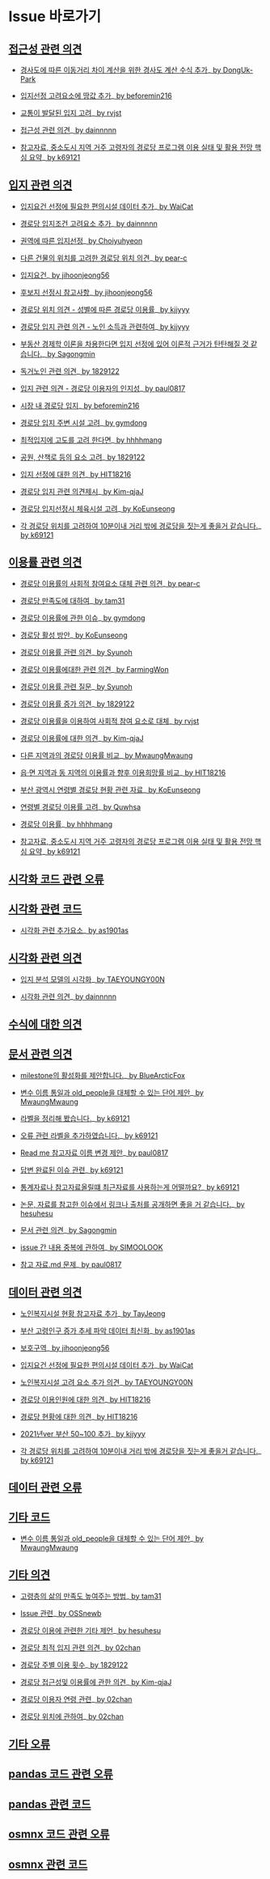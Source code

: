# Issue 바로가기
## [접근성 관련 의견](https://github.com/pwjdgus/Data_Analytics_for_Age_friendly_busan/labels/%EC%A0%91%EA%B7%BC%EC%84%B1%20%EA%B4%80%EB%A0%A8%20%EC%9D%98%EA%B2%AC)

- [경사도에 따른 이동거리 차이 계산을 위한 경사도 계산 수식 추가](https://github.com/pwjdgus/Data_Analytics_for_Age_friendly_busan/issues/113)_[ by DongUk-Park](https://github.com/DongUk-Park)

- [입지선정 고려요소에 땅값 추가](https://github.com/pwjdgus/Data_Analytics_for_Age_friendly_busan/issues/182)_[ by beforemin216](https://github.com/beforemin216)

- [교통이 발달된 입지 고려](https://github.com/pwjdgus/Data_Analytics_for_Age_friendly_busan/issues/197)_[ by rvjst](https://github.com/rvjst)

- [접근성 관련 의견](https://github.com/pwjdgus/Data_Analytics_for_Age_friendly_busan/issues/221)_[ by dainnnnn](https://github.com/dainnnnn)

- [참고자료, 중소도시 지역 거주 고령자의 경로당 프로그램 이용 실태 및 활용 전망 핵심 요약](https://github.com/pwjdgus/Data_Analytics_for_Age_friendly_busan/issues/236)_[ by k69121](https://github.com/k69121)


## [입지 관련 의견](https://github.com/pwjdgus/Data_Analytics_for_Age_friendly_busan/labels/%EC%9E%85%EC%A7%80%20%EA%B4%80%EB%A0%A8%20%EC%9D%98%EA%B2%AC)

- [입지요건 선정에 필요한 편의시설 데이터 추가](https://github.com/pwjdgus/Data_Analytics_for_Age_friendly_busan/issues/128)_[ by WaiCat](https://github.com/WaiCat)

- [경로당 입지조건 고려요소 추가](https://github.com/pwjdgus/Data_Analytics_for_Age_friendly_busan/issues/130)_[ by dainnnnn](https://github.com/dainnnnn)

- [권역에 따른 입지선정](https://github.com/pwjdgus/Data_Analytics_for_Age_friendly_busan/issues/136)_[ by Choiyuhyeon](https://github.com/Choiyuhyeon)

- [다른 건물의 위치를 고려한 경로당 위치 의견](https://github.com/pwjdgus/Data_Analytics_for_Age_friendly_busan/issues/140)_[ by pear-c](https://github.com/pear-c)

- [입지요건](https://github.com/pwjdgus/Data_Analytics_for_Age_friendly_busan/issues/166)_[ by jihoonjeong56](https://github.com/jihoonjeong56)

- [후보지 선정시 참고사항](https://github.com/pwjdgus/Data_Analytics_for_Age_friendly_busan/issues/167)_[ by jihoonjeong56](https://github.com/jihoonjeong56)

- [경로당 위치 의견 - 성별에 따른 경로당 이용률](https://github.com/pwjdgus/Data_Analytics_for_Age_friendly_busan/issues/176)_[ by kjjyyy](https://github.com/kjjyyy)

- [경로당 입지 관련 의견 - 노인 소득과 관련하여](https://github.com/pwjdgus/Data_Analytics_for_Age_friendly_busan/issues/181)_[ by kjjyyy](https://github.com/kjjyyy)

- [부동산 경제학 이론을 차용한다면 입지 선정에 있어 이론적 근거가 탄탄해질 것 같습니다.](https://github.com/pwjdgus/Data_Analytics_for_Age_friendly_busan/issues/185)_[ by Sagongmin](https://github.com/Sagongmin)

- [독거노인 관련 의견](https://github.com/pwjdgus/Data_Analytics_for_Age_friendly_busan/issues/186)_[ by 1829122](https://github.com/1829122)

- [입지 관련 의견 - 경로당 이용자의 인지성](https://github.com/pwjdgus/Data_Analytics_for_Age_friendly_busan/issues/192)_[ by paul0817](https://github.com/paul0817)

- [시장 내 경로당 입지](https://github.com/pwjdgus/Data_Analytics_for_Age_friendly_busan/issues/195)_[ by beforemin216](https://github.com/beforemin216)

- [경로당 입지 주변 시설 고려](https://github.com/pwjdgus/Data_Analytics_for_Age_friendly_busan/issues/198)_[ by gymdong](https://github.com/gymdong)

- [최적입지에 고도를 고려 한다면](https://github.com/pwjdgus/Data_Analytics_for_Age_friendly_busan/issues/200)_[ by hhhhmang](https://github.com/hhhhmang)

- [공원, 산책로 등의 요소 고려](https://github.com/pwjdgus/Data_Analytics_for_Age_friendly_busan/issues/201)_[ by 1829122](https://github.com/1829122)

- [입지 선정에 대한 의견](https://github.com/pwjdgus/Data_Analytics_for_Age_friendly_busan/issues/205)_[ by HIT18216](https://github.com/HIT18216)

- [경로당 입지 관련 의견제시](https://github.com/pwjdgus/Data_Analytics_for_Age_friendly_busan/issues/217)_[ by Kim-qjaJ](https://github.com/Kim-qjaJ)

- [경로당 입지선정시 체육시설 고려](https://github.com/pwjdgus/Data_Analytics_for_Age_friendly_busan/issues/224)_[ by KoEunseong](https://github.com/KoEunseong)

- [각 경로당 위치를 고려하여 10분이내 거리 밖에 경로당을 짓는게 좋을거 같습니다.](https://github.com/pwjdgus/Data_Analytics_for_Age_friendly_busan/issues/232)_[ by k69121](https://github.com/k69121)


## [이용률 관련 의견](https://github.com/pwjdgus/Data_Analytics_for_Age_friendly_busan/labels/%EC%9D%B4%EC%9A%A9%EB%A5%A0%20%EA%B4%80%EB%A0%A8%20%EC%9D%98%EA%B2%AC)

- [경로당 이용률의 사회적 참여요소 대체 관련 의견](https://github.com/pwjdgus/Data_Analytics_for_Age_friendly_busan/issues/102)_[ by pear-c](https://github.com/pear-c)

- [경로당 만족도에 대하여](https://github.com/pwjdgus/Data_Analytics_for_Age_friendly_busan/issues/110)_[ by tam31](https://github.com/tam31)

- [경로당 이용률에 관한 이슈](https://github.com/pwjdgus/Data_Analytics_for_Age_friendly_busan/issues/116)_[ by gymdong](https://github.com/gymdong)

- [경로당 활성 방안](https://github.com/pwjdgus/Data_Analytics_for_Age_friendly_busan/issues/120)_[ by KoEunseong](https://github.com/KoEunseong)

- [경로당 이용률 관련 의견](https://github.com/pwjdgus/Data_Analytics_for_Age_friendly_busan/issues/125)_[ by Syunoh](https://github.com/Syunoh)

- [경로당 이용률에대한 관련 의견](https://github.com/pwjdgus/Data_Analytics_for_Age_friendly_busan/issues/132)_[ by FarmingWon](https://github.com/FarmingWon)

- [경로당 이용률 관련 질문](https://github.com/pwjdgus/Data_Analytics_for_Age_friendly_busan/issues/172)_[ by Syunoh](https://github.com/Syunoh)

- [경로당 이용률 증가 의견](https://github.com/pwjdgus/Data_Analytics_for_Age_friendly_busan/issues/178)_[ by 1829122](https://github.com/1829122)

- [경로당 이용률을 이용하여 사회적 참여 요소로 대체](https://github.com/pwjdgus/Data_Analytics_for_Age_friendly_busan/issues/188)_[ by rvjst](https://github.com/rvjst)

- [경로당 이용률에 대한 의견](https://github.com/pwjdgus/Data_Analytics_for_Age_friendly_busan/issues/191)_[ by Kim-qjaJ](https://github.com/Kim-qjaJ)

- [다른 지역과의 경로당 이용률 비교](https://github.com/pwjdgus/Data_Analytics_for_Age_friendly_busan/issues/193)_[ by MwaungMwaung](https://github.com/MwaungMwaung)

- [읍·면 지역과 동 지역의 이용률과 향후 이용희망률 비교](https://github.com/pwjdgus/Data_Analytics_for_Age_friendly_busan/issues/211)_[ by HIT18216](https://github.com/HIT18216)

- [부산 광역시 연령별 경로당 현황 관련 자료](https://github.com/pwjdgus/Data_Analytics_for_Age_friendly_busan/issues/215)_[ by KoEunseong](https://github.com/KoEunseong)

- [연령별 경로당 이용률 고려](https://github.com/pwjdgus/Data_Analytics_for_Age_friendly_busan/issues/219)_[ by Quwhsa](https://github.com/Quwhsa)

- [경로당 이용률](https://github.com/pwjdgus/Data_Analytics_for_Age_friendly_busan/issues/229)_[ by hhhhmang](https://github.com/hhhhmang)

- [참고자료, 중소도시 지역 거주 고령자의 경로당 프로그램 이용 실태 및 활용 전망 핵심 요약](https://github.com/pwjdgus/Data_Analytics_for_Age_friendly_busan/issues/236)_[ by k69121](https://github.com/k69121)


## [시각화 코드 관련 오류](https://github.com/pwjdgus/Data_Analytics_for_Age_friendly_busan/labels/%EC%8B%9C%EA%B0%81%ED%99%94%20%EC%BD%94%EB%93%9C%20%EA%B4%80%EB%A0%A8%20%EC%98%A4%EB%A5%98)

## [시각화 관련 코드](https://github.com/pwjdgus/Data_Analytics_for_Age_friendly_busan/labels/%EC%8B%9C%EA%B0%81%ED%99%94%20%EA%B4%80%EB%A0%A8%20%EC%BD%94%EB%93%9C)

- [시각화 관련 추가요소](https://github.com/pwjdgus/Data_Analytics_for_Age_friendly_busan/issues/179)_[ by as1901as](https://github.com/as1901as)


## [시각화 관련 의견](https://github.com/pwjdgus/Data_Analytics_for_Age_friendly_busan/labels/%EC%8B%9C%EA%B0%81%ED%99%94%20%EA%B4%80%EB%A0%A8%20%EC%9D%98%EA%B2%AC)

- [입지 분석 모델의 시각화](https://github.com/pwjdgus/Data_Analytics_for_Age_friendly_busan/issues/183)_[ by TAEYOUNGY00N](https://github.com/TAEYOUNGY00N)

- [시각화 관련 의견](https://github.com/pwjdgus/Data_Analytics_for_Age_friendly_busan/issues/223)_[ by dainnnnn](https://github.com/dainnnnn)


## [수식에 대한 의견](https://github.com/pwjdgus/Data_Analytics_for_Age_friendly_busan/labels/%EC%88%98%EC%8B%9D%EC%97%90%20%EB%8C%80%ED%95%9C%20%EC%9D%98%EA%B2%AC)

## [문서 관련 의견](https://github.com/pwjdgus/Data_Analytics_for_Age_friendly_busan/labels/%EB%AC%B8%EC%84%9C%20%EA%B4%80%EB%A0%A8%20%EC%9D%98%EA%B2%AC)

- [milestone의 활성화를 제안합니다.](https://github.com/pwjdgus/Data_Analytics_for_Age_friendly_busan/issues/122)_[ by BlueArcticFox](https://github.com/BlueArcticFox)

- [변수 이름 통일과 old_people을 대체할 수 있는 단어 제안](https://github.com/pwjdgus/Data_Analytics_for_Age_friendly_busan/issues/123)_[ by MwaungMwaung](https://github.com/MwaungMwaung)

- [라벨을 정리해 봤습니다.](https://github.com/pwjdgus/Data_Analytics_for_Age_friendly_busan/issues/170)_[ by k69121](https://github.com/k69121)

- [오류 관련 라벨을 추가하였습니다.](https://github.com/pwjdgus/Data_Analytics_for_Age_friendly_busan/issues/173)_[ by k69121](https://github.com/k69121)

- [Read me 참고자료 이름 변경 제안](https://github.com/pwjdgus/Data_Analytics_for_Age_friendly_busan/issues/174)_[ by paul0817](https://github.com/paul0817)

- [답변 완료된 이슈 관련](https://github.com/pwjdgus/Data_Analytics_for_Age_friendly_busan/issues/175)_[ by k69121](https://github.com/k69121)

- [통계자료나 참고자료올릴떄 최근자료를 사용하는게 어떨까요?](https://github.com/pwjdgus/Data_Analytics_for_Age_friendly_busan/issues/189)_[ by k69121](https://github.com/k69121)

- [논문, 자료를 참고한 이슈에서 링크나 출처를 공개하면 좋을 거 같습니다.](https://github.com/pwjdgus/Data_Analytics_for_Age_friendly_busan/issues/213)_[ by hesuhesu](https://github.com/hesuhesu)

- [문서 관련 의견](https://github.com/pwjdgus/Data_Analytics_for_Age_friendly_busan/issues/214)_[ by Sagongmin](https://github.com/Sagongmin)

- [issue 간 내용 중복에 관하여](https://github.com/pwjdgus/Data_Analytics_for_Age_friendly_busan/issues/218https://github.com/pwjdgus/Data_Analytics_for_Age_friendly_busan/issues/225)_[ by SIMOOLOOK](https://github.com/SIMOOLOOK)

- [참고 자료.md 문제](https://github.com/pwjdgus/Data_Analytics_for_Age_friendly_busan/issues/225)_[ by paul0817](https://github.com/paul0817)

## [데이터 관련 의견](https://github.com/pwjdgus/Data_Analytics_for_Age_friendly_busan/labels/%EB%8D%B0%EC%9D%B4%ED%84%B0%20%EA%B4%80%EB%A0%A8%20%EC%9D%98%EA%B2%AC)

- [노인복지시설 현황 참고자료 추가](https://github.com/pwjdgus/Data_Analytics_for_Age_friendly_busan/issues/115)_[ by TayJeong](https://github.com/TayJeong)

- [부산 고령인구 증가 추세 파악 데이터 최신화](https://github.com/pwjdgus/Data_Analytics_for_Age_friendly_busan/issues/117)_[ by as1901as](https://github.com/as1901as)

- [보호구역](https://github.com/pwjdgus/Data_Analytics_for_Age_friendly_busan/issues/126)_[ by jihoonjeong56](https://github.com/jihoonjeong56)

- [입지요건 선정에 필요한 편의시설 데이터 추가](https://github.com/pwjdgus/Data_Analytics_for_Age_friendly_busan/issues/128)_[ by WaiCat](https://github.com/WaiCat)

- [노인복지시설 고려 요소 추가 의견](https://github.com/pwjdgus/Data_Analytics_for_Age_friendly_busan/issues/133)_[ by TAEYOUNGY00N](https://github.com/TAEYOUNGY00N)

- [경로당 이용인원에 대한 의견](https://github.com/pwjdgus/Data_Analytics_for_Age_friendly_busan/issues/168)_[ by HIT18216](https://github.com/HIT18216)

- [경로당 현황에 대한 의견](https://github.com/pwjdgus/Data_Analytics_for_Age_friendly_busan/issues/169)_[ by HIT18216](https://github.com/HIT18216)

- [2021년ver 부산 50~100  추가](https://github.com/pwjdgus/Data_Analytics_for_Age_friendly_busan/issues/220)_[ by kjjyyy](https://github.com/kjjyyy)

- [각 경로당 위치를 고려하여 10분이내 거리 밖에 경로당을 짓는게 좋을거 같습니다.](https://github.com/pwjdgus/Data_Analytics_for_Age_friendly_busan/issues/232)_[ by k69121](https://github.com/k69121)

## [데이터 관련 오류](https://github.com/pwjdgus/Data_Analytics_for_Age_friendly_busan/labels/%EB%8D%B0%EC%9D%B4%ED%84%B0%20%EA%B4%80%EB%A0%A8%20%EC%98%A4%EB%A5%98)

## [기타 코드](https://github.com/pwjdgus/Data_Analytics_for_Age_friendly_busan/labels/%EA%B8%B0%ED%83%80%20%EC%BD%94%EB%93%9C)

- [변수 이름 통일과 old_people을 대체할 수 있는 단어 제안](https://github.com/pwjdgus/Data_Analytics_for_Age_friendly_busan/issues/123)_[ by MwaungMwaung](https://github.com/MwaungMwaung)

## [기타 의견](https://github.com/pwjdgus/Data_Analytics_for_Age_friendly_busan/labels/%EA%B8%B0%ED%83%80%20%EC%9D%98%EA%B2%AC)

- [고령층의 삶의 만족도 높여주는 방법](https://github.com/pwjdgus/Data_Analytics_for_Age_friendly_busan/issues/114)_[ by tam31](https://github.com/tam31)

- [Issue 관련](https://github.com/pwjdgus/Data_Analytics_for_Age_friendly_busan/issues/187)_[ by OSSnewb](https://github.com/OSSnewb)

- [경로당 이용에 관련한 기타 제언](https://github.com/pwjdgus/Data_Analytics_for_Age_friendly_busan/issues/190)_[ by hesuhesu](https://github.com/hesuhesu)

- [경로당 최적 입지 관련 의견](https://github.com/pwjdgus/Data_Analytics_for_Age_friendly_busan/issues/203)_[ by 02chan](https://github.com/02chan)

- [경로당 주별 이용 횟수](https://github.com/pwjdgus/Data_Analytics_for_Age_friendly_busan/issues/204)_[ by 1829122](https://github.com/1829122)

- [경로당 접근성및 이용률에 관한 의견](https://github.com/pwjdgus/Data_Analytics_for_Age_friendly_busan/issues/206)_[ by Kim-qjaJ](https://github.com/Kim-qjaJ)

- [경로당 이용자 연령 관련](https://github.com/pwjdgus/Data_Analytics_for_Age_friendly_busan/issues/207)_[ by 02chan](https://github.com/02chan)

- [경로당 위치에 관하여](https://github.com/pwjdgus/Data_Analytics_for_Age_friendly_busan/issues/209)_[ by 02chan](https://github.com/02chan)

## [기타 오류](https://github.com/pwjdgus/Data_Analytics_for_Age_friendly_busan/labels/%EA%B8%B0%ED%83%80%20%EC%98%A4%EB%A5%98)

## [pandas 코드 관련 오류](https://github.com/pwjdgus/Data_Analytics_for_Age_friendly_busan/labels/pandas%20%EC%BD%94%EB%93%9C%20%EA%B4%80%EB%A0%A8%20%EC%98%A4%EB%A5%98)

## [pandas 관련 코드](https://github.com/pwjdgus/Data_Analytics_for_Age_friendly_busan/labels/pandas%20%EA%B4%80%EB%A0%A8%20%EC%BD%94%EB%93%9C)

## [osmnx 코드 관련 오류](https://github.com/pwjdgus/Data_Analytics_for_Age_friendly_busan/labels/osmnx%20%EC%BD%94%EB%93%9C%20%EA%B4%80%EB%A0%A8%20%EC%98%A4%EB%A5%98)

## [osmnx 관련 코드](https://github.com/pwjdgus/Data_Analytics_for_Age_friendly_busan/labels/osmnx%20%EA%B4%80%EB%A0%A8%20%EC%BD%94%EB%93%9C)

